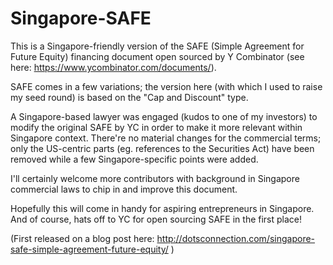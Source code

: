 # Singapore-SAFE
This is a Singapore-friendly version of the SAFE (Simple Agreement for Future Equity) financing document open sourced by Y Combinator (see here: https://www.ycombinator.com/documents/).

SAFE comes in a few variations; the version here (with which I used to raise my seed round) is based on the "Cap and Discount" type.

A Singapore-based lawyer was engaged (kudos to one of my investors) to modify the original SAFE by YC in order to make it more relevant within Singapore context. There're no material changes for the commercial terms; only the US-centric parts (eg. references to the Securities Act) have been removed while a few Singapore-specific points were added. 

I'll certainly welcome more contributors with background in Singapore commercial laws to chip in and improve this document. 

Hopefully this will come in handy for aspiring entrepreneurs in Singapore. And of course, hats off to YC for open sourcing SAFE in the first place!

(First released on a blog post here: http://dotsconnection.com/singapore-safe-simple-agreement-future-equity/ )
